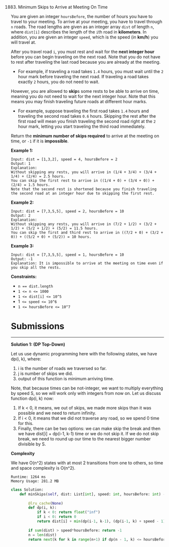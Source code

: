 1883. Minimum Skips to Arrive at Meeting On Time

You are given an integer `hoursBefore`, the number of hours you have to travel to your meeting. To arrive at your meeting, you have to travel through `n` roads. The road lengths are given as an integer array `dist` of length `n`, where `dist[i]` describes the length of the `i`th road in **kilometers**. In addition, you are given an integer `speed`, which is the speed (in **km/h**) you will travel at.

After you travel road `i`, you must rest and wait for the **next integer hour** before you can begin traveling on the next road. Note that you do not have to rest after traveling the last road because you are already at the meeting.

* For example, if traveling a road takes `1.4` hours, you must wait until the `2` hour mark before traveling the next road. If traveling a road takes exactly `2` hours, you do not need to wait.

However, you are allowed to **skip**s some rests to be able to arrive on time, meaning you do not need to wait for the next integer hour. Note that this means you may finish traveling future roads at different hour marks.

* For example, suppose traveling the first road takes `1.4` hours and traveling the second road takes `0.6` hours. Skipping the rest after the first road will mean you finish traveling the second road right at the `2` hour mark, letting you start traveling the third road immediately.

Return the **minimum number of skips required** to arrive at the meeting on time, or `-1` if it is **impossible**.

 

**Example 1:**
```
Input: dist = [1,3,2], speed = 4, hoursBefore = 2
Output: 1
Explanation:
Without skipping any rests, you will arrive in (1/4 + 3/4) + (3/4 + 1/4) + (2/4) = 2.5 hours.
You can skip the first rest to arrive in ((1/4 + 0) + (3/4 + 0)) + (2/4) = 1.5 hours.
Note that the second rest is shortened because you finish traveling the second road at an integer hour due to skipping the first rest.
```

**Example 2:**
```
Input: dist = [7,3,5,5], speed = 2, hoursBefore = 10
Output: 2
Explanation:
Without skipping any rests, you will arrive in (7/2 + 1/2) + (3/2 + 1/2) + (5/2 + 1/2) + (5/2) = 11.5 hours.
You can skip the first and third rest to arrive in ((7/2 + 0) + (3/2 + 0)) + ((5/2 + 0) + (5/2)) = 10 hours.
```

**Example 3:**
```
Input: dist = [7,3,5,5], speed = 1, hoursBefore = 10
Output: -1
Explanation: It is impossible to arrive at the meeting on time even if you skip all the rests.
```

**Constraints:**

* `n == dist.length`
* `1 <= n <= 1000`
* `1 <= dist[i] <= 10^5`
* 1` <= speed <= 10^6`
* `1 <= hoursBefore <= 10^7`

# Submissions
---
**Solution 1: (DP Top-Down)**

Let us use dynamic programming here with the following states, we have dp(i, k), where:

1. i is the number of roads we traversed so far.
1. j is number of skips we did.
1. output of this function is minimum arriving time.

Note, that because times can be not-integer, we want to multiply everything by speed S, so we will work only with integers from now on. Let us discuss function dp(i, k) now:

1. If k < 0, it means, we out of skips, we made more skips than it was possible and we need to return infinity.
1. If i < 0, it means that we did not traverse any road, so we spend 0 time for this.
1. Finally, there can be two options: we can make skip the break and then we have dist[i] + dp(i-1, k-1) time or we do not skip it. If we do not skip break, we need to round up our time to the nearest bigger number divisible by S.

**Complexity**

We have O(n^2) states with at most 2 transitions from one to others, so time and space complexity is O(n^2).

```
Runtime: 1264 ms
Memory Usage: 281.2 MB
```
```python
class Solution:
    def minSkips(self, dist: List[int], speed: int, hoursBefore: int) -> int:
        
        @lru_cache(None)
        def dp(i, k):
            if k < 0: return float("inf")
            if i < 0: return 0
            return dist[i] + min(dp(i-1, k-1), (dp(i-1, k) + speed - 1)//speed*speed)
        
        if sum(dist) > speed*hoursBefore: return -1
        n = len(dist)
        return next(k for k in range(n+1) if dp(n - 1, k) <= hoursBefore*speed)
```